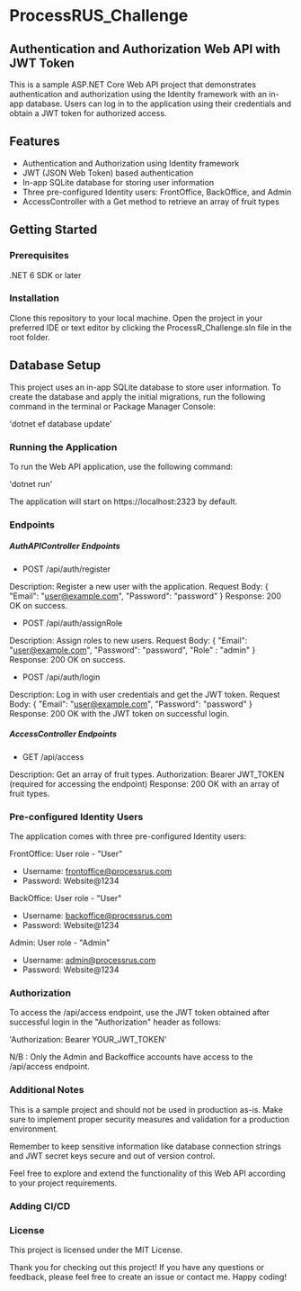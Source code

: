 # ProcessRUS_Challenge

## Authentication and Authorization Web API with JWT Token
This is a sample ASP.NET Core Web API project that demonstrates authentication and authorization using the Identity framework with an in-app database. Users can log in to the application using their credentials and obtain a JWT token for authorized access.


## Features
- Authentication and Authorization using Identity framework
- JWT (JSON Web Token) based authentication
- In-app SQLite database for storing user information
- Three pre-configured Identity users: FrontOffice, BackOffice, and Admin
- AccessController with a Get method to retrieve an array of fruit types


## Getting Started


### Prerequisites
.NET 6 SDK or later


### Installation
Clone this repository to your local machine.
Open the project in your preferred IDE or text editor by clicking the ProcessR_Challenge.sln file in the root folder.


## Database Setup
This project uses an in-app SQLite database to store user information. To create the database and apply the initial migrations, run the following command in the terminal or Package Manager Console:

'dotnet ef database update'


### Running the Application
To run the Web API application, use the following command:

'dotnet run'

The application will start on https://localhost:2323 by default.



### Endpoints

##### AuthAPIController Endpoints

- POST /api/auth/register

Description: Register a new user with the application.
Request Body: { "Email": "user@example.com", "Password": "password" }
Response: 200 OK on success.


- POST /api/auth/assignRole

Description: Assign roles to new users.
Request Body: { "Email": "user@example.com", "Password": "password", "Role" : "admin" }
Response: 200 OK on success.


- POST /api/auth/login

Description: Log in with user credentials and get the JWT token.
Request Body: { "Email": "user@example.com", "Password": "password" }
Response: 200 OK with the JWT token on successful login.


##### AccessController Endpoints

- GET /api/access

Description: Get an array of fruit types.
Authorization: Bearer JWT_TOKEN (required for accessing the endpoint)
Response: 200 OK with an array of fruit types.


### Pre-configured Identity Users
The application comes with three pre-configured Identity users:

FrontOffice: User role - "User"

- Username: frontoffice@processrus.com
- Password: Website@1234



BackOffice: User role - "User"

- Username: backoffice@processrus.com
- Password: Website@1234


Admin: User role - "Admin"

- Username: admin@processrus.com
- Password: Website@1234


### Authorization

To access the /api/access endpoint, use the JWT token obtained after successful login in the "Authorization" header as follows:

'Authorization: Bearer YOUR_JWT_TOKEN'

N/B : Only the Admin and Backoffice accounts have access to the /api/access endpoint.


### Additional Notes
This is a sample project and should not be used in production as-is. Make sure to implement proper security measures and validation for a production environment.

Remember to keep sensitive information like database connection strings and JWT secret keys secure and out of version control.

Feel free to explore and extend the functionality of this Web API according to your project requirements.

### Adding CI/CD


### License
This project is licensed under the MIT License.

Thank you for checking out this project! If you have any questions or feedback, please feel free to create an issue or contact me. Happy coding!
